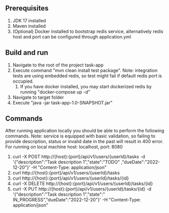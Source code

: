 ## Prerequisites

1. JDK 17 installed
2. Maven installed
3. (Optional) Docker installed to bootstrap redis service, alternatively redis host and port can be configured through
   application.yml

## Build and run

1. Navigate to the root of the project task-app
2. Execute command "mvn clean install test package". Note: integration tests are using embedded redis, so test might
   fail if default redis port is occupied.
    1. If you have docker installed, you may start dockerized redis by running "docker-compose up -d"
3. Navigate to target folder
4. Execute "java -jar task-app-1.0-SNAPSHOT.jar"

## Commands

After running application locally you should be able to perform the following commands. Note: service is equipped with
basic validation, so failing to provide description, status or invalid date in the past will result in 400 error. For
running on local machine host: localhost, port: 8080

1. curl -X POST http://{host}:{port}/api/v1/users/{userId}/tasks -d '{"description":"Task description 1","state":"TODO"
   ,"dueDate":"2022-12-20"}' -H "Content-Type: application/json"
2. curl http://{host}:{port}/api/v1/users/{userId}/tasks
3. curl http://{host}:{port}/api/v1/users/{userId}/tasks/{id}
4. curl -X DELETE http://{host}:{port}/api/v1/users/{userId}/tasks/{id}
5. curl -X PUT http://{host}:{port}/api/v1/users/{userId}/tasks/{id} -d '{"description":"Task description 1","state":"
   IN_PROGRESS","dueDate":"2022-12-20"}' -H "Content-Type: application/json"